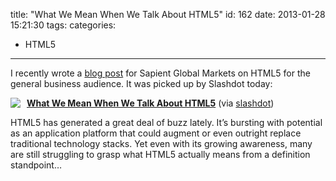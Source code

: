 title: "What We Mean When We Talk About HTML5"
id: 162
date: 2013-01-28 15:21:30
tags:
categories:
  - HTML5
---

I recently wrote a <a href="http://gmblog.sapient.com/?p=1106" title="What We Mean When We Talk About HTML5">blog post</a> for Sapient Global Markets on HTML5 for the general business audience. It was picked up by Slashdot today:
<!-- more -->

<div class="rpuEmbedCode">
  <!--rpuEmbedStart-->
  <script src="http://1.rp-api.com/rjs/repost-article.js?3" type="text/javascript" data-cfasync="false"></script>
  <div class="rpuArticle rpuRepost-b011091b10d7afa47462eb68c66d6ed9-top rpuJump-1" style="margin:0;padding:0;">
    <a href="http://s.tt/1z2Mi" class="rpuThumb" rel="norewrite"><img src="http://img.1.rp-api.com/thumb/4138635" style="float:left;margin-right:10px;" /></a>
    <a href="http://s.tt/1z2Mi" class="rpuTitle" rel="norewrite"><strong>What We Mean When We Talk About HTML5</strong></a> (via <a href="http://s.tt/1z2Mi" class="rpuHost" rel="norewrite">slashdot</a>)
    <p class="rpuSnip">
       HTML5 has generated a great deal of buzz lately. It’s bursting with potential as an application platform that could augment or even outright replace traditional technology stacks. Yet even with its growing awareness, many are still struggling to grasp what HTML5 actually means from a definition standpoint&hellip;
    </p>
  </div>
  <div style="display:none;" class="rpuKeywords">HTML5, web, features, technologies, applications, open web, platform, robust applications, software application, definition, official HTML5 language, HTML5 Boilerplate Ant, Web access spreads, World Wide Web, open web platform., open Web platform, traditional technology stacks, freely available technologies, term, Sapient Global Markets, traditional software application, developers, new multimedia features, user interface developers, limited browser support, W3C, support landscape—recommending solutions, HTML5 definition, HTML5 applications, development, Silverlight, Web application, application platform, Web browser, web applications, definition standpoint, Microsoft Silverlight, development projects, future, great deal, proprietary technologies, latest features, key question, different ideas, particular features, Internet access, desktop computers, mobile devices, Flash, data storage</div>
  <div style="display: none;"><hr class="at-page-break" /></div>
  <div class="rpuArticle rpuRepostMain rpuRepost-b011091b10d7afa47462eb68c66d6ed9-bottom" style="display:none;">&nbsp;</div>
  <!-- How to customize this embed: http://www.repost.us/article-preview/#!shash=b011091b10d7afa47462eb68c66d6ed9 -->
  <!--rpuEmbedEnd-->
</div>
